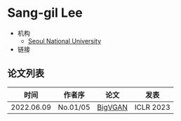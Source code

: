 # Sang-gil Lee

- 机构
  - [Seoul National University](../Institutions/KOR-Seoul_National_University_首尔大学.md)
- 链接

## 论文列表

| 时间 | 作者序 | 论文 | 发表 |
|:-:|:-:|---|---|
| 2022.06.09 | No.01/05 | [BigVGAN](../Models/TTS3_Vocoder/2022.06.09_BigVGAN.md) | ICLR 2023 |

